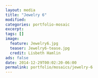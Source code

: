 ```yaml
---
layout: media
title: "Jewelry 6"
modified:
categories: portfolio-mosaic
excerpt:
tags: []
image:
  feature: Jewelry6.jpg
  teaser: Jewelry6-tease.jpg
  credit: Lisbeth Hamlin
ads: false
date: 2014-12-29T00:02:20-06:00
permalink: portfolio/mosaics/jewelry-6
---
```


